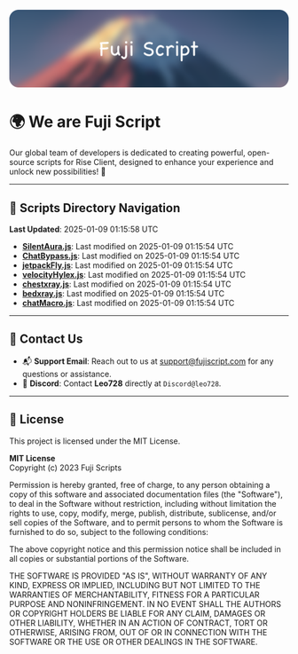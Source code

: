 ![Banner](.github/b.webp)

# 🌍 **We are Fuji Script**

Our global team of developers is dedicated to creating powerful, open-source scripts for Rise Client, designed to enhance your experience and unlock new possibilities! 🌟

---
<!-- SCRIPTS_NAVIGATION_START -->
## 📂 **Scripts Directory Navigation**

**Last Updated**: 2025-01-09 01:15:58 UTC

- **[SilentAura.js](scripts/SilentAura.js)**: Last modified on 2025-01-09 01:15:54 UTC
- **[ChatBypass.js](scripts/ChatBypass.js)**: Last modified on 2025-01-09 01:15:54 UTC
- **[jetpackFly.js](scripts/jetpackFly.js)**: Last modified on 2025-01-09 01:15:54 UTC
- **[velocityHylex.js](scripts/velocityHylex.js)**: Last modified on 2025-01-09 01:15:54 UTC
- **[chestxray.js](scripts/chestxray.js)**: Last modified on 2025-01-09 01:15:54 UTC
- **[bedxray.js](scripts/bedxray.js)**: Last modified on 2025-01-09 01:15:54 UTC
- **[chatMacro.js](scripts/chatMacro.js)**: Last modified on 2025-01-09 01:15:54 UTC

<!-- SCRIPTS_NAVIGATION_END -->

---

## 💬 **Contact Us**  
- 📬 **Support Email**: Reach out to us at [support@fujiscript.com](mailto:support@fujiscript.com) for any questions or assistance.  
- 💬 **Discord**: Contact **Leo728** directly at `Discord@leo728`.

---

## 📜 **License**

This project is licensed under the MIT License.  

**MIT License**  
Copyright (c) 2023 Fuji Scripts  

Permission is hereby granted, free of charge, to any person obtaining a copy of this software and associated documentation files (the "Software"), to deal in the Software without restriction, including without limitation the rights to use, copy, modify, merge, publish, distribute, sublicense, and/or sell copies of the Software, and to permit persons to whom the Software is furnished to do so, subject to the following conditions:  

The above copyright notice and this permission notice shall be included in all copies or substantial portions of the Software.  

THE SOFTWARE IS PROVIDED "AS IS", WITHOUT WARRANTY OF ANY KIND, EXPRESS OR IMPLIED, INCLUDING BUT NOT LIMITED TO THE WARRANTIES OF MERCHANTABILITY, FITNESS FOR A PARTICULAR PURPOSE AND NONINFRINGEMENT. IN NO EVENT SHALL THE AUTHORS OR COPYRIGHT HOLDERS BE LIABLE FOR ANY CLAIM, DAMAGES OR OTHER LIABILITY, WHETHER IN AN ACTION OF CONTRACT, TORT OR OTHERWISE, ARISING FROM, OUT OF OR IN CONNECTION WITH THE SOFTWARE OR THE USE OR OTHER DEALINGS IN THE SOFTWARE.  
